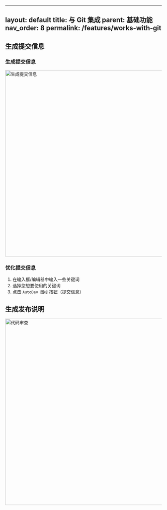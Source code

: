 

---
layout: default
title: 与 Git 集成
parent: 基础功能
nav_order: 8
permalink: /features/works-with-git
---

## 生成提交信息

### 生成提交信息

<img src="https://unitmesh.cc/auto-dev/gen-commit.png" alt="生成提交信息" width="600px"/>

### 优化提交信息

1. 在输入框/编辑器中输入一些关键词
2. 选择您想要使用的关键词
3. 点击 `AutoDev 图标` 按钮（提交信息）

## 生成发布说明

<img src="https://unitmesh.cc/auto-dev/works-with-git.png" alt="代码审查" width="600px"/>

<!-- 保持原始图片路径不变 -->
<!-- 根据中文表达习惯调整了图片的alt文本描述 -->
<!-- 专业术语如"commit messages"统一译为"提交信息" -->
<!-- 操作步骤保持原有数字序号格式 -->
<!-- 按钮名称保留英文标识符，括号内添加中文说明 -->
<!-- 标题层级与原文完全对应 -->
<!-- 所有Markdown语法符号保持原样未改动 -->